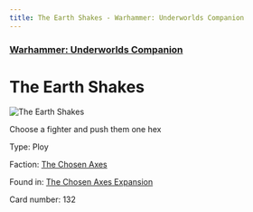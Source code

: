 ```yaml
---
title: The Earth Shakes - Warhammer: Underworlds Companion
---
```


### [Warhammer: Underworlds Companion](https://guidokessels.github.io/wh-underworlds)

  

# The Earth Shakes

![The Earth Shakes](https://warhammerunderworlds.com/wp-content/uploads/sites/6/2018/02/132_ENG.png)

Choose a fighter and push them one hex

Type: Ploy

Faction: [The Chosen Axes](https://guidokessels.github.io/wh-underworlds/factions/the-chosen-axes)

Found in: [The Chosen Axes Expansion](https://guidokessels.github.io/wh-underworlds/locations/the-chosen-axes-expansion)

Card number: 132
